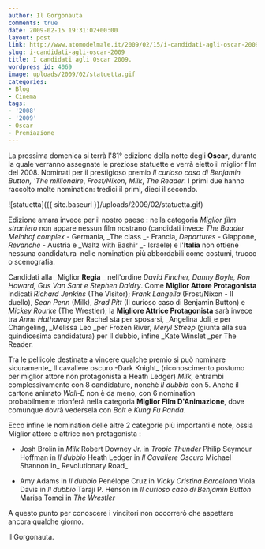 ```yaml
---
author: Il Gorgonauta
comments: true
date: 2009-02-15 19:31:02+00:00
layout: post
link: http://www.atomodelmale.it/2009/02/15/i-candidati-agli-oscar-2009/
slug: i-candidati-agli-oscar-2009
title: I candidati agli Oscar 2009.
wordpress_id: 4069
image: uploads/2009/02/statuetta.gif
categories:
- Blog
- Cinema
tags:
- '2008'
- '2009'
- Oscar
- Premiazione
---
```


La prossima domenica si terrà l'81° edizione della notte degli **Oscar**, durante la quale verranno assegnate le preziose statuette e verrà eletto il miglior film del 2008. Nominati per il prestigioso premio _Il curioso caso di Benjamin Button, 'The millionaire_, _Frost/Nixon_, _Milk_, _The Reader_. I primi due hanno raccolto molte nomination: tredici il primi, dieci il secondo.

![statuetta]({{ site.baseurl }}/uploads/2009/02/statuetta.gif)

Edizione amara invece per il nostro paese : nella categoria _Miglior film straniero_ non appare nessun film nostrano (candidati invece _The Baader Meinhof complex_ - Germania, _The class _- Francia, _Departures_ - Giappone, _Revanche_ - Austria e _Waltz with Bashir _- Israele) e l'**Italia** non ottiene nessuna candidatura  nelle nomination più abbordabili come costumi, trucco o scenografia.

Candidati alla _Miglior **Regia** _ nell'ordine _David Fincher, Danny Boyle, Ron Howard, Gus Van Sant _e_ Stephen Daldry_. Come **Miglior Attore Protagonista** indicati _Richard Jenkins_ (The Visitor); _Frank Langella_ (Frost/Nixon - Il duello), _Sean Penn_ (Milk), _Brad Pitt_ (Il curioso caso di Benjamin Button) e _Mickey Rourke_ (The Wrestler); la **Migliore Attrice  Protagonista** sarà invece tra _Anne Hathaway_ per Rachel sta per sposarsi, _Angelina Joli_e per Changeling, _Melissa Leo _per Frozen River, _Meryl Streep_ (giunta alla sua quindicesima candidatura) per Il dubbio, infine _Kate Winslet _per The Reader.

Tra le pellicole destinate a vincere qualche premio si può nominare sicuramente_ Il cavaliere oscuro -Dark Knight_ (riconoscimento postumo per miglior attore non protagonista a Heath Ledger) _Milk_, entrambi complessivamente con 8 candidature, nonchè _Il dubbio_ con 5. Anche il cartone animato _Wall-E_ non è da meno, con 6 nomination probabilmente trionferà nella categoria **Miglior Film D'Animazione**, dove comunque dovrà vedersela con _Bolt_ e _Kung Fu Panda_.

Ecco infine le nomination delle altre 2 categorie più importanti e note, ossia Miglior attore e attrice non protagonista :

	
  * Josh Brolin in _Milk_
Robert Downey Jr. in _Tropic Thunder_
Philip Seymour Hoffman in _Il dubbio_
Heath Ledger in _Il Cavaliere Oscuro_
Michael Shannon in_ Revolutionary Road_

	
  * Amy Adams in _Il dubbio_
Penélope Cruz in _Vicky Cristina Barcelona_
Viola Davis in _Il dubbio_
Taraji P. Henson in _Il curioso caso di Benjamin Button_
Marisa Tomei in _The Wrestler_

A questo punto per conoscere i vincitori non occorrerò che aspettare ancora qualche giorno.

Il Gorgonauta.
